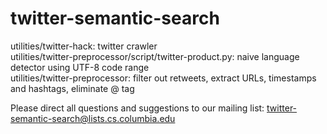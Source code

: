 twitter-semantic-search
=======================
utilities/twitter-hack: twitter crawler  
utilities/twitter-preprocessor/script/twitter-product.py: naive language detector using UTF-8 code range  
utilities/twitter-preprocessor: filter out retweets, extract URLs, timestamps and hashtags, eliminate @ tag  
 

Please direct all questions and suggestions to our mailing list: twitter-semantic-search@lists.cs.columbia.edu  

